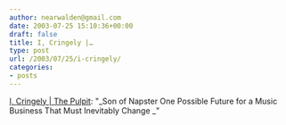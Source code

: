 ```yaml
---
author: nearwalden@gmail.com
date: 2003-07-25 15:10:36+00:00
draft: false
title: I, Cringely |…
type: post
url: /2003/07/25/i-cringely/
categories:
- posts
---
```


[I, Cringely | The Pulpit](//www.pbs.org/cringely/pulpit/pulpit20030724.html'): "_Son of Napster
One Possible Future for a Music Business That Must Inevitably Change
_"



